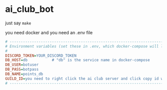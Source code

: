 # ai_club_bot


just say `make`

you need docker and you need an .env file


```ini
# ------------------------------------------------------------------------
# Environment variables (set these in .env, which docker-compose will load):
#
DISCORD_TOKEN=YOUR_DISCORD_TOKEN
DB_HOST=db           # "db" is the service name in docker-compose
DB_USER=botuser
DB_PASS=botpass
DB_NAME=points_db
GUILD_ID=you need to right click the ai club server and click copy id with developer mode on
# ------------------------------------------------------------------------
```
